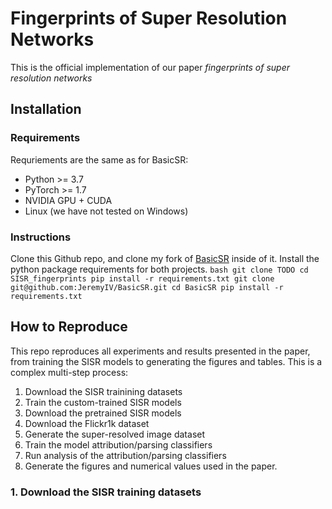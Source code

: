 # Fingerprints of Super Resolution Networks

This is the official implementation of our paper *fingerprints of super resolution networks*

## Installation

### Requirements
Requriements are the same as for BasicSR:

 * Python >= 3.7
 * PyTorch >= 1.7
 * NVIDIA GPU + CUDA
 * Linux (we have not tested on Windows)

### Instructions

Clone this Github repo, and clone my fork of [BasicSR](https://github.com/xinntao/BasicSR) inside of it. Install the python package requirements for both projects.
    ```bash
    git clone TODO
    cd SISR_fingerprints
    pip install -r requirements.txt
    git clone git@github.com:JeremyIV/BasicSR.git
    cd BasicSR
    pip install -r requirements.txt 
    ```

## How to Reproduce

This repo reproduces all experiments and results presented in the paper, from training the SISR models to generating the figures and tables. This is a complex multi-step process:

1. Download the SISR trainining datasets
2. Train the custom-trained SISR models
3. Download the pretrained SISR models
4. Download the Flickr1k dataset
5. Generate the super-resolved image dataset
6. Train the model attribution/parsing classifiers
7. Run analysis of the attribution/parsing classifiers
8. Generate the figures and numerical values used in the paper.

### 1. Download the SISR training datasets